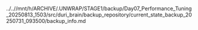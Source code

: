 ../..//mnt/h/ARCHIVE/.UNWRAP/STAGE1/backup/Day07_Performance_Tuning_20250813_1503/src/duri_brain/backup_repository/current_state_backup_20250731_093500/backup_info.md
